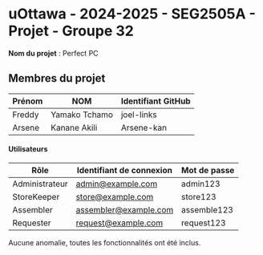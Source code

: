 # uOttawa - 2024-2025 - SEG2505A - Projet - Groupe 32

**Nom du projet** : Perfect PC

## Membres du projet

| Prénom        | NOM           | Identifiant GitHub |
| ------------- | ------------- | ------------------ |
| Freddy        | Yamako Tchamo | joel-links         |
| Arsene        | Kanane Akili  | Arsene-kan         |

#### Utilisateurs

| Rôle           | Identifiant de connexion | Mot de passe  |
| -------------- | ------------------------ | ------------- |
| Administrateur | admin@example.com        | admin123      |
| StoreKeeper    | store@example.com        | store123      |
| Assembler      | assembler@example.com    | assemble123   |
| Requester      | request@example.com      | request123    |



Aucune anomalie,  toutes les fonctionnalités ont été inclus.